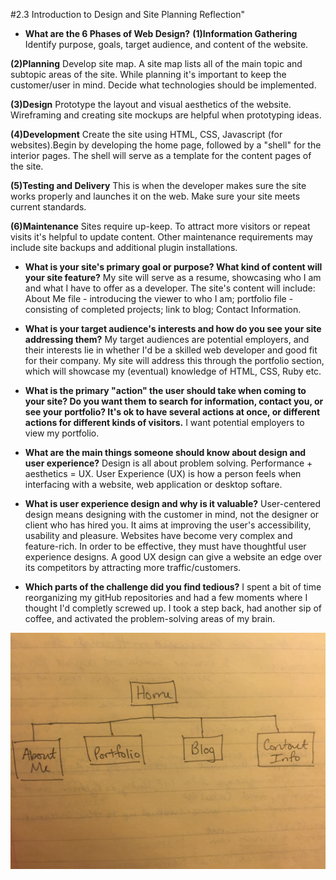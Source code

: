 #2.3 Introduction to Design and Site Planning Reflection"

- **What are the 6 Phases of Web Design?**
**(1)Information Gathering**
Identify purpose, goals, target audience, and content of the website.

**(2)Planning**
Develop site map. A site map lists all of the main topic and subtopic areas of the site. While planning it's important to keep the customer/user in mind. Decide what technologies should be implemented.

**(3)Design**
Prototype the layout and visual aesthetics of the website. Wireframing and creating site mockups are helpful when prototyping ideas.

**(4)Development**
Create the site using HTML, CSS, Javascript (for websites).Begin by developing the home page, followed by a "shell" for the interior pages. The shell will serve as a template for the content pages of the site.

**(5)Testing and Delivery**
This is when the developer makes sure the site works properly and launches it on the web. Make sure your site meets current standards.

**(6)Maintenance**
Sites require up-keep. To attract more visitors or repeat visits it's helpful to update content. Other maintenance requirements may include site backups and additional plugin installations.

- **What is your site's primary goal or purpose? What kind of content will your site feature?**
My site will serve as a resume, showcasing who I am and what I have to offer as a developer. The site's content will include: About Me file - introducing the viewer to who I am; portfolio file - consisting of completed projects; link to blog; Contact Information.

- **What is your target audience's interests and how do you see your site addressing them?**
My target audiences are potential employers, and their interests lie in whether I'd be a skilled web developer and good fit for their company. My site will address this through the portfolio section, which will showcase my (eventual) knowledge of HTML, CSS, Ruby etc.

- **What is the primary "action" the user should take when coming to your site? Do you want them to search for information, contact you, or see your portfolio? It's ok to have several actions at once, or different actions for different kinds of visitors.**
I want potential employers to view my portfolio.

- **What are the main things someone should know about design and user experience?**
Design is all about problem solving. Performance + aesthetics = UX. User Experience (UX) is how a person feels when interfacing with a website, web application or desktop softare.

- **What is user experience design and why is it valuable?**
User-centered design means designing with the customer in mind, not the designer or client who has hired you. It aims at improving the user's accessibility, usability and pleasure. Websites have become very complex and feature-rich. In order to be effective, they must have thoughtful user experience designs. A good UX design can give a website an edge over its competitors by attracting more traffic/customers.

- **Which parts of the challenge did you find tedious?**
I spent a bit of time reorganizing my gitHub repositories and had a few moments where I thought I'd completly screwed up. I took a step back, had another sip of coffee, and activated the problem-solving areas of my brain.

![Site Map!](imgs/site-map.JPG)